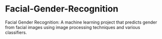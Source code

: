 # Facial-Gender-Recognition
Facial Gender Recognition: A machine learning project that predicts gender from facial images using image processing techniques and various classifiers.
